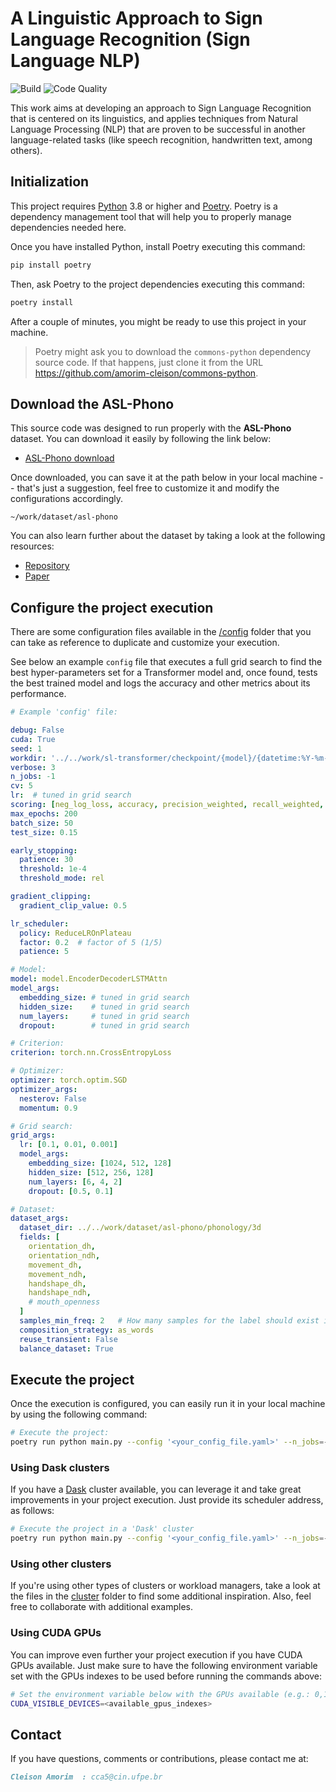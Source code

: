 # A Linguistic Approach to Sign Language Recognition (Sign Language NLP)

![Build](https://github.com/amorim-cleison/sl-transformer/workflows/Build/badge.svg)
![Code Quality](https://github.com/amorim-cleison/sl-transformer/workflows/Code%20Quality/badge.svg)

This work aims at developing an approach to Sign Language Recognition that is centered on its linguistics, and applies techniques from Natural Language Processing (NLP) that are proven to be successful in another language-related tasks (like speech recognition, handwritten text, among others).


## Initialization

This project requires [Python](https://www.python.org/downloads/) 3.8 or higher and [Poetry](https://python-poetry.org/). Poetry is a dependency management tool that will help you to properly manage dependencies needed here. 

Once you have installed Python, install Poetry executing this command:

```bash
pip install poetry
```

Then, ask Poetry to the project dependencies executing this command:

```bash
poetry install
```

After a couple of minutes, you might be ready to use this project in your machine.

> Poetry might ask you to download the `commons-python` dependency source code. 
If that happens, just clone it from the URL https://github.com/amorim-cleison/commons-python.


## Download the ASL-Phono

This source code was designed to run properly with the **ASL-Phono** dataset. You can download it easily by following the link below:

* [ASL-Phono download](https://www.cin.ufpe.br/~cca5/asl-phono/download)

Once downloaded, you can save it at the path below in your local machine -- that's just a suggestion, feel free to customize it and modify the configurations accordingly.
```
~/work/dataset/asl-phono
```

You can also learn further about the dataset by taking a look at the following resources:
* [Repository](https://www.cin.ufpe.br/~cca5/asl-phono/)
* [Paper](http://www.cin.ufpe.br/~cca5/asl-datasets/paper)


## Configure the project execution

There are some configuration files available in the [/config](./config/) folder that you can take as reference to duplicate and customize your execution.

See below an example `config` file that executes a full grid search to find the best hyper-parameters set for a Transformer model and, once found, tests the best trained model and logs the accuracy and other metrics about its performance.

```yaml
# Example 'config' file:

debug: False
cuda: True
seed: 1
workdir: '../../work/sl-transformer/checkpoint/{model}/{datetime:%Y-%m-%d-%H-%M-%S}'
verbose: 3
n_jobs: -1
cv: 5
lr:  # tuned in grid search
scoring: [neg_log_loss, accuracy, precision_weighted, recall_weighted, f1_weighted]
max_epochs: 200
batch_size: 50
test_size: 0.15

early_stopping:
  patience: 30
  threshold: 1e-4
  threshold_mode: rel

gradient_clipping:
  gradient_clip_value: 0.5

lr_scheduler: 
  policy: ReduceLROnPlateau
  factor: 0.2  # factor of 5 (1/5)
  patience: 5

# Model:
model: model.EncoderDecoderLSTMAttn
model_args:
  embedding_size: # tuned in grid search
  hidden_size:    # tuned in grid search
  num_layers:     # tuned in grid search
  dropout:        # tuned in grid search

# Criterion:
criterion: torch.nn.CrossEntropyLoss

# Optimizer:
optimizer: torch.optim.SGD
optimizer_args:
  nesterov: False
  momentum: 0.9

# Grid search:
grid_args:
  lr: [0.1, 0.01, 0.001]
  model_args:
    embedding_size: [1024, 512, 128]
    hidden_size: [512, 256, 128]
    num_layers: [6, 4, 2]
    dropout: [0.5, 0.1]

# Dataset:
dataset_args:
  dataset_dir: ../../work/dataset/asl-phono/phonology/3d
  fields: [
    orientation_dh,
    orientation_ndh, 
    movement_dh, 
    movement_ndh,
    handshape_dh, 
    handshape_ndh, 
    # mouth_openness
  ]
  samples_min_freq: 2   # How many samples for the label should exist in dataset for the label to be considered?
  composition_strategy: as_words
  reuse_transient: False
  balance_dataset: True
```

## Execute the project

Once the execution is configured, you can easily run it in your local machine by using the following command:

```bash
# Execute the project:
poetry run python main.py --config '<your_config_file.yaml>' --n_jobs=-1
```

### Using Dask clusters

If you have a [Dask](https://www.dask.org/) cluster available, you can leverage it and take great improvements in your project execution. Just provide its scheduler address, as follows:

```bash
# Execute the project in a 'Dask' cluster
poetry run python main.py --config '<your_config_file.yaml>' --n_jobs=-1 --dask "{ 'scheduler': '<address_or_ip:port>', 'source': '<path_to_this_project_code>.zip'}"
```

### Using other clusters

If you're using other types of clusters or workload managers, take a look at the files in the [cluster](./cluster/) folder to find some additional inspiration. Also, feel free to collaborate with additional examples.

### Using CUDA GPUs
You can improve even further your project execution if you have CUDA GPUs available. Just make sure to have the following environment variable set with the GPUs indexes to be used before running the commands above:

```bash
# Set the environment variable below with the GPUs available (e.g.: 0,1,2):
CUDA_VISIBLE_DEVICES=<available_gpus_indexes>
```


## Contact
If you have questions, comments or contributions, please contact me at:

```md
Cleison Amorim  : cca5@cin.ufpe.br
```